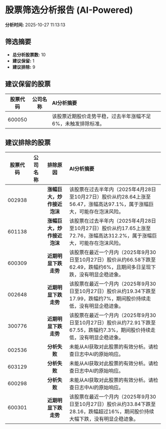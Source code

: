 # 股票筛选分析报告 (AI-Powered)

**分析时间:** 2025-10-27 11:13:13

## 筛选摘要

- **总分析股票数:** 10
- **建议保留:** 1
- **建议排除:** 9

## 建议保留的股票

| 股票代码 | 公司名称 | AI分析摘要 |
|:---:|:---:|:---|
| 600050 |  | 该股票近期股价走势平稳，过去半年涨幅不足6%，未触发排除标准。 |

## 建议排除的股票

| 股票代码 | 公司名称 | 排除原因 | AI分析摘要 |
|:---:|:---:|:---:|:---|
| 002938 |  | **涨幅巨大，炒作接近泡沫** | 该股票在过去半年内（2025年4月28日至10月27日）股价从约28.64上涨至56.47，涨幅高达97.1%，属于涨幅巨大，可能存在泡沫风险。 |
| 601138 |  | **涨幅巨大，炒作接近泡沫** | 该股票在过去半年内（2025年4月28日至10月27日）股价从约17.65上涨至72.76，涨幅高达312.2%，属于涨幅巨大，可能存在泡沫风险。 |
| 600309 |  | **近期明显下跌走势** | 该股票在最近一个月内（2025年9月30日至10月27日）股价从约66.58下跌至62.49，跌幅约6%，且期间多日呈现下跌，没有明显企稳迹象。 |
| 002648 |  | **近期明显下跌走势** | 该股票在最近一个月内（2025年9月30日至10月27日）股价从约19.34下跌至17.99，跌幅约7%，期间股价持续走低，没有明显企稳迹象。 |
| 300776 |  | **近期明显下跌走势** | 该股票在最近一个月内（2025年9月30日至10月27日）股价从约72.91下跌至67.55，跌幅约7.3%，期间股价持续走低，没有明显企稳迹象。 |
| 002536 |  | **分析失败** | 未能从AI获取对此股票的有效分析。请检查日志中AI的原始响应。 |
| 603129 |  | **分析失败** | 未能从AI获取对此股票的有效分析。请检查日志中AI的原始响应。 |
| 600298 |  | **分析失败** | 未能从AI获取对此股票的有效分析。请检查日志中AI的原始响应。 |
| 600301 |  | **近期明显下跌走势** | 该股票在最近一个月内（2025年9月30日至10月27日）股价从约33.84下跌至28.16，跌幅超过16%，期间股价持续大幅下跌，没有明显企稳迹象。 |
